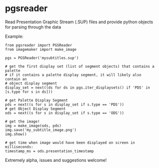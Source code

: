 # pgsreader
Read Presentation Graphic Stream (.SUP) files and provide python objects for parsing through the data


Example:

    from pgsreader import PGSReader
    from imagemaker import make_image
    
    pgs = PGSReader('mysubtitles.sup')
    
    # get the first display set (list of segment objects) that contains a palette
    # if it contains a palette display segment, it will likely also contain an
    # object display segment
    display_set = next((ds for ds in pgs.iter_displaysets() if 'PDS' in [s.type for s in ds]))
    
    # get Palette Display Segment
    pds = next((s for s in display_set if s.type == 'PDS'))
    # get Object Display Segment
    ods = next((s for s in display_set if s.type == 'ODS'))
    
    # get the image!
    img = make_image(ods, pds)
    img.save('my_subtitle_image.png')
    img.show()
    
    # get time when image would have been displayed on screen in milliseconds:
    timestamp_ms = ods.presentation_timestamp
    
Extremely alpha, issues and suggestions welcome!
